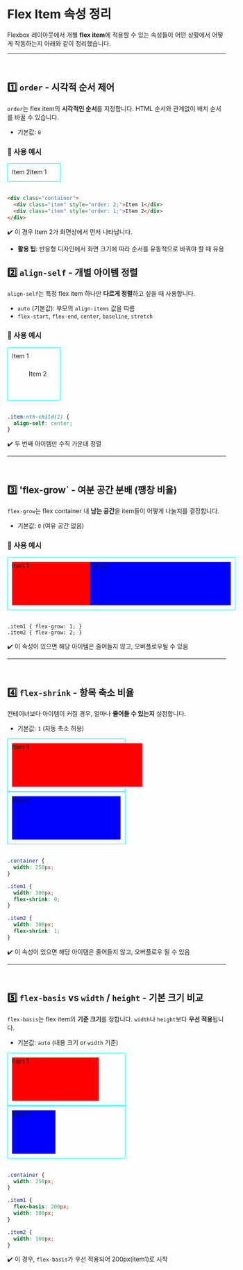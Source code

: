 # Flex Item 속성 정리
Flexbox 레이아웃에서 개별 **flex item**에 적용할 수 있는 속성들이 어떤 상황에서 어떻게 작동하는지 아래와 같이 정리했습니다.

---
<br>

## 1️⃣ `order` - 시각적 순서 제어
`order`는 flex item의 **시각적인 순서**를 지정합니다. HTML 순서와 관계없이 배치 순서를 바꿀 수 있습니다.

- 기본값: `0`

### 🧐 사용 예시
<div class="container" style="width: 100px; display:flex; height: 20px; border: 1px solid aqua; padding: 10px">
  <div class="item" style="order: 2;">Item 1</div>
  <div class="item" style="order: 1;">Item 2</div>
</div>

<br>

```html
<div class="container">
  <div class="item" style="order: 2;">Item 1</div>
  <div class="item" style="order: 1;">Item 2</div>
</div>
```

✔️ 이 경우 Item 2가 화면상에서 먼저 나타납니다.

- **활용 팁**: 반응형 디자인에서 화면 크기에 따라 순서를 유동적으로 바꿔야 할 때 유용

## 2️⃣ `align-self` - 개별 아이템 정렬
`align-self`는 특정 flex item 하나만 **다르게 정렬**하고 싶을 때 사용합니다.

- `auto` (기본값): 부모의 `align-items` 값을 따름
- `flex-start`, `flex-end`, `center`, `baseline`, `stretch`

### 🧐 사용 예시
<style>
.item2:nth-child(2) {
  align-self: center;
}
</style>

<div class="container" style="width: 100px; display:flex; height: 100px; border: 1px solid aqua; padding: 10px">
  <div class="item2">Item 1</div>
  <div class="item2">Item 2</div>
</div>

<br>

```css
.item:nth-child(2) {
  align-self: center;
}
```
✔️ 두 번째 아이템만 수직 가운데 정렬

---
<br>

## 3️⃣ 'flex-grow` - 여분 공간 분배 (팽창 비율)
`flex-grow`는 flex container 내 **남는 공간**을 item들이 어떻게 나눌지를 결정합니다.

- 기본값: `0` (여유 공간 없음)

### 🧐 사용 예시
<style>
.item3-1 { flex-grow: 1; background: red;}
.item3-2 { flex-grow: 2; background: blue;}
</style>

<div class="container" style="width: 100%; display:flex; height: 100px; border: 1px solid aqua; padding: 10px">
  <div class="item3-1">Item 1</div>
  <div class="item3-2">Item 2</div>
</div>

<br>

```
.item1 { flex-grow: 1; }
.item2 { flex-grow: 2; }
```

✔️ 이 속성이 있으면 해당 아이템은 줄어들지 않고, 오버플로우될 수 있음

---
<br>

## 4️⃣ `flex-shrink` - 항목 축소 비율
컨테이너보다 아이템이 커질 경우, 얼마나 **줄어들 수 있는지** 설정합니다.

- 기본값: `1` (자동 축소 허용)

<style>
.item4-1 { flex-shrink: 0; width: 300px; background: red;}
.item4-2 { flex-shrink: 1; width: 300px; background: blue;}
</style>

<div class="container" style="width: 250px; display:flex; height: 100px; border: 1px solid aqua; padding: 10px">
  <div class="item4-1">Item 1</div>
</div>

<div class="container" style="width: 250px; display:flex; height: 100px; border: 1px solid aqua; padding: 10px">
  <div class="item4-2">Item 2</div>
</div>

<br>

```css
.container {
  width: 250px;
}

.item1 {
  width: 300px;
  flex-shrink: 0;
}

.item2 {
  width: 300px;
  flex-shrink: 1;
}
```

✔️ 이 속성이 있으면 해당 아이템은 줄어들지 않고, 오버플로우 될 수 있음

---
<br>


## 5️⃣ `flex-basis` vs `width` / `height` - 기본 크기 비교
`flex-basis`는 flex item의 **기준 크기**를 정합니다. `width`나 `height`보다 **우선 적용**됩니다.

- 기본값: `auto` (내용 크기 or `width` 기준) 

<style>
.item5-1 { flex-basis: 200px; width: 100px; background: red;}
.item5-2 { width: 100px; background: blue;}
</style>

<div class="container" style="width: 250px; display:flex; height: 100px; border: 1px solid aqua; padding: 10px">
  <div class="item5-1">Item 1</div>
</div>

<div class="container" style="width: 250px; display:flex; height: 100px; border: 1px solid aqua; padding: 10px">
  <div class="item5-2">Item 2</div>
</div>

<br>

```css
.container {
  width: 250px;
}

.item1 {
  flex-basis: 200px;
  width: 100px;
}

.item2 {
  width: 100px;
}
```
✔️ 이 경우, `flex-basis`가 우선 적용되어 200px(item1)로 시작